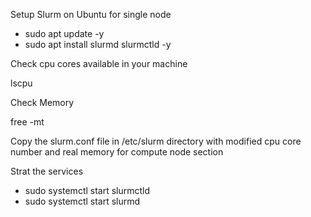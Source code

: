 Setup Slurm on Ubuntu for single node

- sudo apt update -y
- sudo apt install slurmd slurmctld -y


Check cpu cores available in your machine 

lscpu

Check  Memory

free -mt

Copy the slurm.conf file in /etc/slurm directory with modified cpu core number and real memory for compute node section

Strat the services

- sudo systemctl start slurmctld
- sudo systemctl start slurmd
